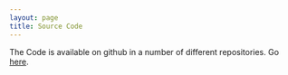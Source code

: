 ```yaml
---
layout: page
title: Source Code
---
```


The Code is available on github in a number of different repositories. Go [here](https://github.com/distal/).


<script type="text/javascript">window.location.href = "https://github.com/distal/";</script>
